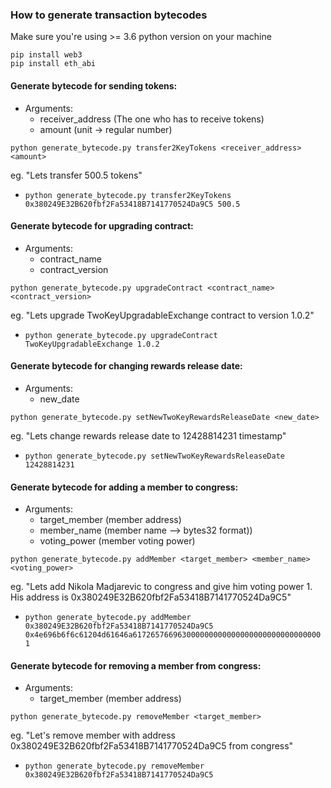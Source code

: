 ### How to generate transaction bytecodes

Make sure you're using >= 3.6 python version on your machine

```apple js
pip install web3
pip install eth_abi
```

#### Generate bytecode for sending tokens:
- Arguments: 
    - receiver_address (The one who has to receive tokens)
    - amount  (unit -> regular number)

`python generate_bytecode.py transfer2KeyTokens <receiver_address> <amount>`

eg. "Lets transfer 500.5 tokens" 
- `python generate_bytecode.py transfer2KeyTokens 0x380249E32B620fbf2Fa53418B7141770524Da9C5 500.5`


#### Generate bytecode for upgrading contract:
- Arguments:
    - contract_name 
    - contract_version
    
`python generate_bytecode.py upgradeContract <contract_name> <contract_version>`

eg. "Lets upgrade TwoKeyUpgradableExchange contract to version 1.0.2" 
- `python generate_bytecode.py upgradeContract TwoKeyUpgradableExchange 1.0.2`


#### Generate bytecode for changing rewards release date:
- Arguments:
    - new_date
  
`python generate_bytecode.py setNewTwoKeyRewardsReleaseDate <new_date>`

eg. "Lets change rewards release date to 12428814231 timestamp"
- `python generate_bytecode.py setNewTwoKeyRewardsReleaseDate 12428814231`


#### Generate bytecode for adding a member to congress:
- Arguments:
    - target_member (member address)
    - member_name (member name --> bytes32 format))
    - voting_power (member voting power)
  
`python generate_bytecode.py addMember <target_member> <member_name> <voting_power>`

eg. "Lets add Nikola Madjarevic to congress and give him voting power 1. His address is 0x380249E32B620fbf2Fa53418B7141770524Da9C5"
- `python generate_bytecode.py addMember 0x380249E32B620fbf2Fa53418B7141770524Da9C5 0x4e696b6f6c61204d61646a617265766963000000000000000000000000000000 1`


#### Generate bytecode for removing a member from congress:
- Arguments:
    - target_member (member address)
 
`python generate_bytecode.py removeMember <target_member>`

eg. "Let's remove member with address 0x380249E32B620fbf2Fa53418B7141770524Da9C5 from congress"
- `python generate_bytecode.py removeMember 0x380249E32B620fbf2Fa53418B7141770524Da9C5`



